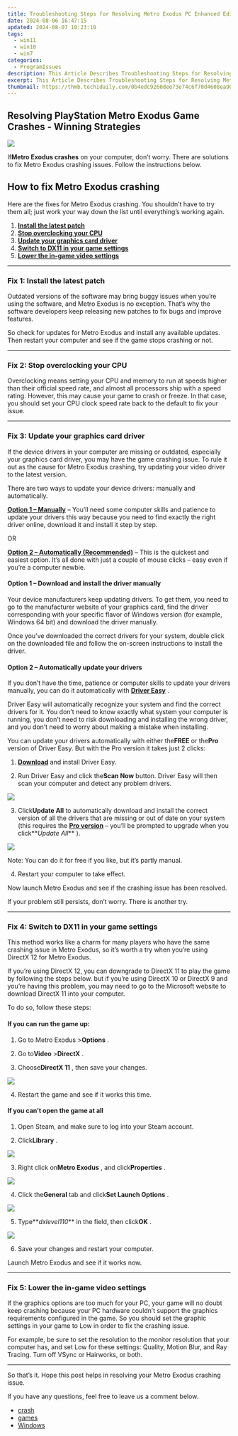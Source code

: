 ```yaml
---
title: Troubleshooting Steps for Resolving Metro Exodus PC Enhanced Edition's Recurring Crashes
date: 2024-08-06 16:47:15
updated: 2024-08-07 10:23:10
tags:
  - win11
  - win10
  - win7
categories:
  - ProgramIssues
description: This Article Describes Troubleshooting Steps for Resolving Metro Exodus PC Enhanced Edition's Recurring Crashes
excerpt: This Article Describes Troubleshooting Steps for Resolving Metro Exodus PC Enhanced Edition's Recurring Crashes
thumbnail: https://thmb.techidaily.com/0b4edc9260dee73e74c6f70d4608ea90c51d96ccbc3b5f5a0008c722859666ad.jpg
---
```


## Resolving PlayStation Metro Exodus Game Crashes - Winning Strategies

![](https://images.drivereasy.com/wp-content/uploads/2019/07/image-74.png)

 If**Metro Exodus crashes** on your computer, don’t worry. There are solutions to fix Metro Exodus crashing issues. Follow the instructions below.

## How to fix Metro Exodus crashing

 Here are the fixes for Metro Exodus crashing. You shouldn’t have to try them all; just work your way down the list until everything’s working again.

1. **[Install the latest patch](https://tools.techidaily.com/drivereasy/download/)**
2. **[Stop overclocking your CPU](https://tools.techidaily.com/drivereasy/download/)**
3. **[Update your graphics card driver](https://tools.techidaily.com/drivereasy/download/)**
4. **[Switch to DX11 in your game settings](https://tools.techidaily.com/drivereasy/download/)**
5. **[Lower the in-game video settings](https://tools.techidaily.com/drivereasy/download/)**

---

### Fix 1: Install the latest patch

 Outdated versions of the software may bring buggy issues when you’re using the software, and Metro Exodus is no exception. That’s why the software developers keep releasing new patches to fix bugs and improve features.

 So check for updates for Metro Exodus and install any available updates. Then restart your computer and see if the game stops crashing or not.

---

### Fix 2: Stop overclocking your CPU

 Overclocking means setting your CPU and memory to run at speeds higher than their official speed rate, and almost all processors ship with a speed rating. However, this may cause your game to crash or freeze. In that case, you should set your CPU clock speed rate back to the default to fix your issue.

---

### Fix 3: Update your graphics card driver

 If the device drivers in your computer are missing or outdated, especially your graphics card driver, you may have the game crashing issue. To rule it out as the cause for Metro Exodus crashing, try updating your video driver to the latest version.

 There are two ways to update your device drivers: manually and automatically.

**[Option 1 – Manually](https://tools.techidaily.com/drivereasy/download/)**  – You’ll need some computer skills and patience to update your drivers this way because you need to find exactly the right driver online, download it and install it step by step.

OR

**[Option 2 – Automatically (Recommended)](https://www.drivereasy.com/knowledge/solved-metro-exodus-crashing-on-pc/#a2)**  – This is the quickest and easiest option. It’s all done with just a couple of mouse clicks – easy even if you’re a computer newbie.

#### Option 1 – Download and install the driver manually

 Your device manufacturers keep updating drivers. To get them, you need to go to the manufacturer website of your graphics card, find the driver corresponding with your specific flavor of Windows version (for example, Windows 64 bit) and download the driver manually.

 Once you’ve downloaded the correct drivers for your system, double click on the downloaded file and follow the on-screen instructions to install the driver.

#### Option 2 – Automatically update your drivers

 If you don’t have the time, patience or computer skills to update your drivers manually, you can do it automatically with **[Driver Easy](https://tools.techidaily.com/drivereasy/download/)**  .

 Driver Easy will automatically recognize your system and find the correct drivers for it. You don’t need to know exactly what system your computer is running, you don’t need to risk downloading and installing the wrong driver, and you don’t need to worry about making a mistake when installing.

 You can update your drivers automatically with either the**FREE** or the**Pro** version of Driver Easy. But with the Pro version it takes just 2 clicks:

 1) **[Download](https://tools.techidaily.com/drivereasy/download/)**  and install Driver Easy.

 2) Run Driver Easy and click the**Scan Now** button. Driver Easy will then scan your computer and detect any problem drivers.

![](https://images.drivereasy.com/wp-content/uploads/2019/07/image-76.png)

 3) Click**Update All** to automatically download and install the correct version of all the drivers that are missing or out of date on your system (this requires the **[Pro version](https://tools.techidaily.com/drivereasy/download/)**  – you’ll be prompted to upgrade when you click**_Update All_** ).

![](https://images.drivereasy.com/wp-content/uploads/2019/07/image-77.png)

 Note: You can do it for free if you like, but it’s partly manual.

4) Restart your computer to take effect.

Now launch Metro Exodus and see if the crashing issue has been resolved.

If your problem still persists, don’t worry. There is another try.

---

### Fix 4: Switch to DX11 in your game settings

 This method works like a charm for many players who have the same crashing issue in Metro Exodus, so it’s worth a try when you’re using DirectX 12 for Metro Exodus.

 If you’re using DirectX 12, you can downgrade to DirectX 11 to play the game by following the steps below. but if you’re using DirectX 10 or DirectX 9 and you’re having this problem, you may need to go to the Microsoft website to download DirectX 11 into your computer.

To do so, follow these steps:

#### **If you can run the game up:**

 1) Go to Metro Exodus >**Options** .

 2) Go to**Video** \>**DirectX** .

 3) Choose**DirectX 11** , then save your changes.

![](https://images.drivereasy.com/wp-content/uploads/2019/07/image-78.png)

4) Restart the game and see if it works this time.

#### If you can’t open the game at all

1) Open Steam, and make sure to log into your Steam account.

2) Click**Library** .

![](https://images.drivereasy.com/wp-content/uploads/2019/07/image-79.png)

 3) Right click on**Metro Exodus** , and click**Properties** .

![](https://images.drivereasy.com/wp-content/uploads/2019/07/image-80.png)

 4) Click the**General** tab and click**Set Launch Options** .

![](https://images.drivereasy.com/wp-content/uploads/2019/07/image-81.png)

 5) Type**_dxlevel110_** in the field, then click**OK** .

![](https://images.drivereasy.com/wp-content/uploads/2019/07/image-82.png)

6) Save your changes and restart your computer.

Launch Metro Exodus and see if it works now.

---

### Fix 5: Lower the in-game video settings

 If the graphics options are too much for your PC, your game will no doubt keep crashing because your PC hardware couldn’t support the graphics requirements configured in the game. So you should set the graphic settings in your game to Low in order to fix the crashing issue.

 For example, be sure to set the resolution to the monitor resolution that your computer has, and set Low for these settings: Quality, Motion Blur, and Ray Tracing. Turn off VSync or Hairworks, or both.

---

 So that’s it. Hope this post helps in resolving your Metro Exodus crashing issue.

If you have any questions, feel free to leave us a comment below.

* [crash](https://tools.techidaily.com/drivereasy/download/)
* [games](https://tools.techidaily.com/drivereasy/download/)
* [Windows](https://tools.techidaily.com/drivereasy/download/)

<ins class="adsbygoogle"
     style="display:block"
     data-ad-format="autorelaxed"
     data-ad-client="ca-pub-7571918770474297"
     data-ad-slot="1223367746"></ins>



<ins class="adsbygoogle"
     style="display:block"
     data-ad-client="ca-pub-7571918770474297"
     data-ad-slot="8358498916"
     data-ad-format="auto"
     data-full-width-responsive="true"></ins>

